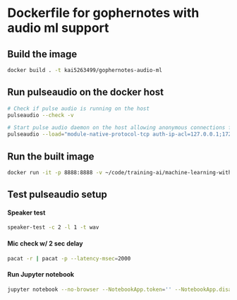 # Dockerfile for gophernotes with audio ml support

## Build the image
~~~~bash
docker build . -t kai5263499/gophernotes-audio-ml
~~~~

## Run pulseaudio on the docker host
~~~~bash
# Check if pulse audio is running on the host
pulseaudio --check -v
~~~~

~~~~bash
# Start pulse audio daemon on the host allowing anonymous connections from the docker ip range
pulseaudio --load="module-native-protocol-tcp auth-ip-acl=127.0.0.1;172.17.0.0/24 auth-anonymous=1" --exit-idle-time=-1 --daemon
~~~~

## Run the built image
~~~~bash
docker run -it -p 8888:8888 -v ~/code/training-ai/machine-learning-with-go:/notebooks -e PULSE_SERVER=docker.for.mac.localhost -v ~/.config/pulse:/home/pulseaudio/.config/pulse gophernotes-audio-ml
~~~~

## Test pulseaudio setup 

#### Speaker test
~~~~bash
speaker-test -c 2 -l 1 -t wav
~~~~

#### Mic check w/ 2 sec delay
~~~~bash
pacat -r | pacat -p --latency-msec=2000
~~~~

#### Run Jupyter notebook
~~~~bash
jupyter notebook --no-browser --NotebookApp.token='' --NotebookApp.disable_check_xsrf=True --ip=0.0.0.0 --allow-root
~~~~